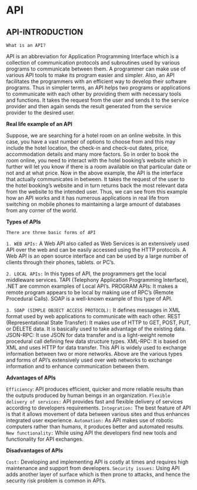 # API

## API-INTRODUCTION

`What is an API?`

API is an abbreviation for Application Programming Interface which is a collection of communication protocols and subroutines used by various programs to communicate between them. A programmer can make use of various API tools to make its program easier and simpler. Also, an API facilitates the programmers with an efficient way to develop their software programs. Thus in simpler terms, an API helps two programs or applications to communicate with each other by providing them with necessary tools and functions. It takes the request from the user and sends it to the service provider and then again sends the result generated from the service provider to the desired user.

**Real life example of an API**

Suppose, we are searching for a hotel room on an online website. In this case, you have a vast number of options to choose from and this may include the hotel location, the check-in and check-out dates, price, accommodation details and many more factors. So in order to book the room online, you need to interact with the hotel booking’s website which in further will let you know if there is a room available on that particular date or not and at what price. Now in the above example, the API is the interface that actually communicates in between. It takes the request of the user to the hotel booking’s website and in turn returns back the most relevant data from the website to the intended user. Thus, we can see from this example how an API works and it has numerous applications in real life from switching on mobile phones to maintaining a large amount of databases from any corner of the world.

**Types of APIs**

`There are three basic forms of API`

`1. WEB APIs:` A Web API also called as Web Services is an extensively used API over the web and can be easily accessed using the HTTP protocols. A Web API is an open source interface and can be used by a large number of clients through their phones, tablets. or PC’s.

`2. LOCAL APIs:` In this types of API, the programmers get the local middleware services. TAPI (Telephony Application Programming Interface), .NET are common examples of Local API’s. PROGRAM APIs: It makes a remote program appears to be local by making use of RPC’s (Remote Procedural Calls). SOAP is a well-known example of this type of API.

`3. SOAP (SIMPLE OBJECT ACCESS PROTOCOL):` It defines messages in XML format used by web applications to communicate with each other. REST (Representational State Transfer): It makes use of HTTP to GET, POST, PUT, or DELETE data. It is basically used to take advantage of the existing data. JSON-RPC: It use JSON for data transfer and is a light-weight remote procedural call defining few data structure types. XML-RPC: It is based on XML and uses HTTP for data transfer. This API is widely used to exchange information between two or more networks. Above are the various types and forms of API’s extensively used over web networks to exchange information and to enhance communication between them.

**Advantages of APIs**

`Efficiency`: API produces efficient, quicker and more reliable results than the outputs produced by human beings in an organization.
`Flexible delivery of services:` API provides fast and flexible delivery of services according to developers requirements.
`Integration:` The best feature of API is that it allows movement of data between various sites and thus enhances integrated user experience.
`Automation:` As API makes use of robotic computers rather than humans, it produces better and automated results.
`New functionality:` While using API the developers find new tools and functionality for API exchanges.

**Disadvantages of APIs**

`Cost:` Developing and implementing API is costly at times and requires high maintenance and support from developers.
`Security issues:` Using API adds another layer of surface which is then prone to attacks, and hence the security risk problem is common in API’s.
